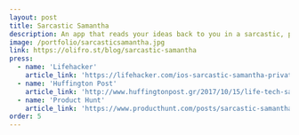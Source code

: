 ```yaml
---
layout: post
title: Sarcastic Samantha
description: An app that reads your ideas back to you in a sarcastic, patronising tone.
image: /portfolio/sarcasticsamantha.jpg
link: https://olifro.st/blog/sarcastic-samantha
press:
  - name: 'Lifehacker'
    article_link: 'https://lifehacker.com/ios-sarcastic-samantha-privately-mocks-things-with-you-1818822777'
  - name: 'Huffington Post'
    article_link: 'http://www.huffingtonpost.gr/2017/10/15/life-tech-sarcastic-samantha-ios-app_n_18182164.html'
  - name: 'Product Hunt'
    article_link: 'https://www.producthunt.com/posts/sarcastic-samantha'
order: 5
---
```


